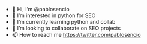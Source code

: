 - 👋 Hi, I’m @pablosencio
- 👀 I’m interested in python for SEO
- 🌱 I’m currently learning python and collab
- 💞️ I’m looking to collaborate on SEO projects
- 📫 How to reach me https://twitter.com/pablosencio

<!---
pablosencio/pablosencio is a ✨ special ✨ repository because its `README.md` (this file) appears on your GitHub profile.
You can click the Preview link to take a look at your changes.
--->
